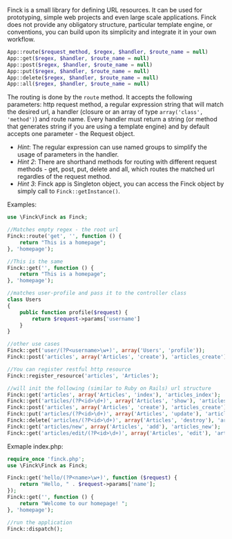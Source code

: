 Finck is a small library for defining URL resources. It can be used for prototyping, simple web projects and even large scale applications. Finck does not provide any obligatory structure, particular template engine, or conventions, you can build upon its simplicity and integrate it in your own workflow.

```php
App::route($request_method, $regex, $handler, $route_name = null)
App::get($regex, $handler, $route_name = null)
App::post($regex, $handler, $route_name = null)
App::put($regex, $handler, $route_name = null)
App::delete($regex, $handler, $route_name = null)
App::all($regex, $handler, $route_name = null)
```

The routing is done by the `route` method. It accepts the following parameters: http request method, a regular expression string that will match the desired url, a handler (closure or an array of type `array('class', 'method')`) and route name.
Every handler must return a string (or method that generates string if you are using a template engine) and by default accepts one parameter - the Request object.

 - *Hint*: The regular expression can use named groups to simplify the usage of parameters in the handler.
 - *Hint 2*: There are shorthand methods for routing with different request methods - get, post, put, delete and all, which routes the matched url regardles of the request method.
 - *Hint 3*: Finck app is Singleton object, you can access the Finck object by simply call to `Finck::getInstance()`.

Examples:

```php
use \Finck\Finck as Finck;

//Matches empty regex - the root url
Finck::route('get', '', function () {
    return "This is a homepage";
}, 'homepage');

//This is the same
Finck::get('', function () {
	return "This is a homepage";
}, 'homepage');

//matches user-profile and pass it to the controller class
class Users
{
    public function profile($request) {
        return $request->params['username']
    }
}

//other use cases
Finck::get('user/(?P<username>\w+)', array('Users', 'profile'));
Finck::post('articles', array('Articles', 'create'), 'articles_create');

//You can register restful http resource
Finck::register_resource('articles', 'Articles');

//will init the following (similar to Ruby on Rails) url structure
Finck::get('articles', array('Articles', 'index'), 'articles_index');
Finck::get('articles/(?P<id>\d+)', array('Articles', 'show'), 'articles_show');
Finck::post('articles', array('Articles', 'create'), 'articles_create');
Finck::put('articles/(?P<id>\d+)', array('Articles', 'update'), 'articles_update');
Finck::delete('articles/(?P<id>\d+)', array('Articles', 'destroy'), 'articles_destroy');
Finck::get('articles/new', array('Articles', 'add'), 'articles_new');
Finck::get('articles/edit/(?P<id>\d+)', array('Articles', 'edit'), 'articles_edit');
```

Exmaple index.php:

```php
require_once 'finck.php';
use \Finck\Finck as Finck;

Finck::get('hello/(?P<name>\w+)', function ($request) {
    return "Hello, " . $request->params['name'];
});
Finck::get('', function () {
    return "Welcome to our homepage! ";
}, 'homepage');

//run the application
Finck::dispatch();
```
